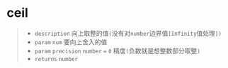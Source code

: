 # ceil

> - `description` 向上取整的值`(`没有对`number`边界值`[Infinity`值处理`])`
> - `param` `num` 要向上舍入的值
> - `param` `precision` `number` `=` `0` 精度`(`负数就是想整数部分取整`)`
> - `returns` `number`
